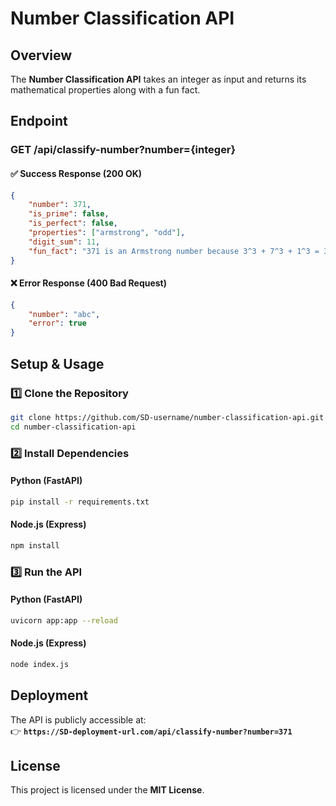 # **Number Classification API**  

## **Overview**  
The **Number Classification API** takes an integer as input and returns its mathematical properties along with a fun fact.  

## **Endpoint**  
### **GET /api/classify-number?number={integer}**  

#### **✅ Success Response (200 OK)**  
```json
{
    "number": 371,
    "is_prime": false,
    "is_perfect": false,
    "properties": ["armstrong", "odd"],
    "digit_sum": 11,
    "fun_fact": "371 is an Armstrong number because 3^3 + 7^3 + 1^3 = 371"
}
```  
#### **❌ Error Response (400 Bad Request)**  
```json
{
    "number": "abc",
    "error": true
}
```  

## **Setup & Usage**  

### **1️⃣ Clone the Repository**  
```bash
git clone https://github.com/SD-username/number-classification-api.git
cd number-classification-api
```  
### **2️⃣ Install Dependencies**  
#### **Python (FastAPI)**  
```bash
pip install -r requirements.txt
```  
#### **Node.js (Express)**  
```bash
npm install
```  

### **3️⃣ Run the API**  
#### **Python (FastAPI)**  
```bash
uvicorn app:app --reload
```  
#### **Node.js (Express)**  
```bash
node index.js
```  

## **Deployment**  
The API is publicly accessible at:  
👉 **`https://SD-deployment-url.com/api/classify-number?number=371`**  

## **License**  
This project is licensed under the **MIT License**.  
